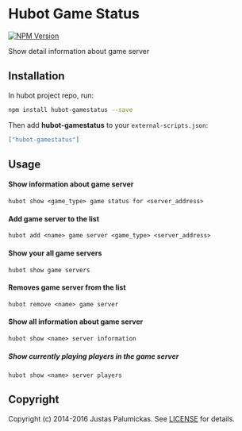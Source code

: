 # Hubot Game Status

[![NPM Version](https://img.shields.io/npm/v/hubot-gamestatus.svg?maxAge=2592000&style=flat-square)][npmjs]

Show detail information about game server


## Installation

In hubot project repo, run:

```sh
npm install hubot-gamestatus --save
```

Then add **hubot-gamestatus** to your `external-scripts.json`:

```json
["hubot-gamestatus"]
```

## Usage

#### Show information about game server
`hubot show <game_type> game status for <server_address>`

#### Add game server to the list
`hubot add <name> game server <game_type> <server_address>`

#### Show your all game servers
`hubot show game servers`

#### Removes game server from the list
`hubot remove <name> game server`

#### Show all information about game server
`hubot show <name> server information`

##### Show currently playing players in the game server
`hubot show <name> server players`

## Copyright
Copyright (c) 2014-2016 Justas Palumickas.
See [LICENSE][license] for details.

[npmjs]: https://www.npmjs.com/package/hubot-gamestatus
[license]: https://raw.githubusercontent.com/jpalumickas/hubot-gamestatus/master/LICENSE
